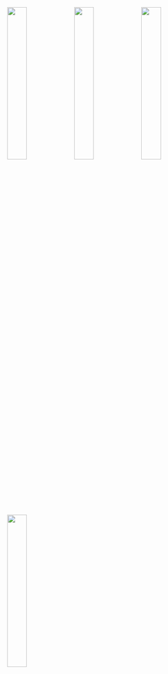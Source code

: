 <img width="30%" src="https://user-images.githubusercontent.com/48061933/102461351-d6458480-407a-11eb-977c-d5d7732f83e1.jpg" />
<img width="30%" src="https://user-images.githubusercontent.com/48061933/102461363-d9d90b80-407a-11eb-8d90-8139f4b6aefc.jpg" />
<img width="30%" src="https://user-images.githubusercontent.com/48061933/102461367-da71a200-407a-11eb-9e08-83439e32a6d5.jpg" />
<img width="30%" src="https://user-images.githubusercontent.com/48061933/102461368-db0a3880-407a-11eb-9176-532f77ddb1c0.jpg" />
